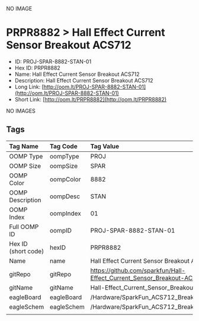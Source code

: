 


  
NO IMAGE  
# PRPR8882 > Hall Effect Current Sensor Breakout ACS712

- ID: PROJ-SPAR-8882-STAN-01
- Hex ID: PRPR8882
- Name: Hall Effect Current Sensor Breakout ACS712
- Description: Hall Effect Current Sensor Breakout ACS712
- Long Link: [http://oom.lt/PROJ-SPAR-8882-STAN-01](http://oom.lt/PROJ-SPAR-8882-STAN-01)
- Short Link: [http://oom.lt/PRPR8882](http://oom.lt/PRPR8882)
  
NO IMAGES  
## Tags
  

|Tag Name|Tag Code|Tag Value|
| :--- | :--- | :--- |
|OOMP Type|oompType|PROJ|
|OOMP Size|oompSize|SPAR|
|OOMP Color|oompColor|8882|
|OOMP Description|oompDesc|STAN|
|OOMP Index|oompIndex|01|
|Full OOMP ID|oompID|PROJ-SPAR-8882-STAN-01|
|Hex ID (short code)|hexID|PRPR8882|
|Name|name|Hall Effect Current Sensor Breakout ACS712|
|gitRepo|gitRepo|https://github.com/sparkfun/Hall-Effect_Current_Sensor_Breakout-ACS712|
|gitName|gitName|Hall-Effect_Current_Sensor_Breakout-ACS712|
|eagleBoard|eagleBoard|/Hardware/SparkFun_ACS712_Breakout_v11.brd|
|eagleSchem|eagleSchem|/Hardware/SparkFun_ACS712_Breakout_v11.sch|
||||
